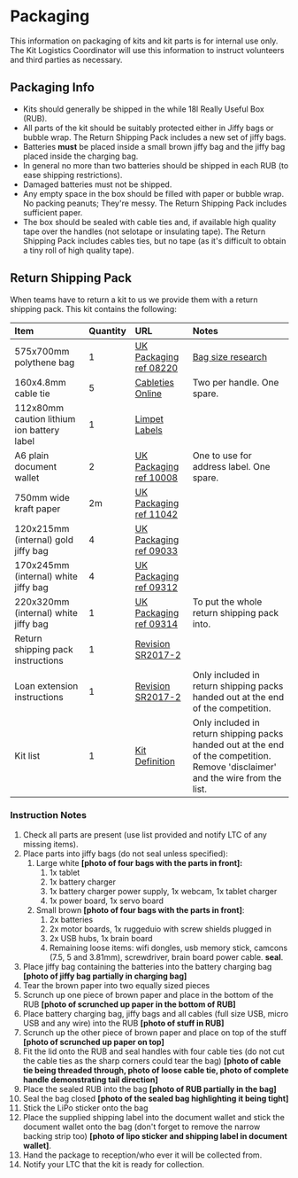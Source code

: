 # Packaging

This information on packaging of kits and kit parts is for internal use only. The Kit Logistics Coordinator will use this information to instruct volunteers and third parties as necessary.

## Packaging Info

* Kits should generally be shipped in the while 18l Really Useful Box \(RUB\).
* All parts of the kit should be suitably protected either in Jiffy bags or bubble wrap. The Return Shipping Pack includes a new set of jiffy bags.
* Batteries **must** be placed inside a small brown jiffy bag and the jiffy bag placed inside the charging bag.
* In general no more than two batteries should be shipped in each RUB \(to ease shipping restrictions\).
* Damaged batteries must not be shipped.
* Any empty space in the box should be filled with paper or bubble wrap. No packing peanuts; They're messy. The Return Shipping Pack includes sufficient paper.
* The box should be sealed with cable ties and, if available high quality tape over the handles \(not selotape or insulating tape\). The Return Shipping Pack includes cables ties, but no tape \(as it's difficult to obtain a tiny roll of high quality tape\).

## Return Shipping Pack

When teams have to return a kit to us we provide them with a return shipping pack. This kit contains the following:

| Item | Quantity | URL | Notes |
| :--- | :--- | :--- | :--- |
| 575x700mm polythene bag | 1 | [UK Packaging ref 08220](http://www.ukpackaging.com/postal-packaging/polythene-mailing-bags/grey-polythene-mailing-bags-575x700mm-60mu) | [Bag size research](../research.md#return-shipping-bag) |
| 160x4.8mm cable tie | 5 | [Cableties Online](https://www.cabletiesonline.co.uk/cable-ties-b-w/cable-ties-160mm-x-4.html) | Two per handle. One spare. |
| 112x80mm caution lithium ion battery label | 1 | [Limpet Labels](http://www.limpetlabels.co.uk/shop/view/293_Caution_Lithium_Battery_Labels/755_Caution_Lithium_Ion_Battery_Labels_%28112_x_80mm%29) |  |
| A6 plain document wallet | 2 | [UK Packaging ref 10008](http://www.ukpackaging.com/document-wallets-a6-document-enclosed-wallets-plain) | One to use for address label. One spare. |
| 750mm wide kraft paper | 2m | [UK Packaging ref 11042](http://www.ukpackaging.com/kraft-paper-rolls-imitation-kraft-kraft-paper-rolls-imitation-kraft-750mmx220m) |  |
| 120x215mm \(internal\) gold jiffy bag | 4 | [UK Packaging ref 09033](http://www.ukpackaging.com/arofol-classic-postal-bags-gold-2) |  |
| 170x245mm \(internal\) white jiffy bag | 4 | [UK Packaging ref 09312](http://www.ukpackaging.com/jiffy-earth-aware-airkraft-white-ak1-170x245mm-50-pack) |  |
| 220x320mm \(internal\) white jiffy bag | 1 | [UK Packaging ref 09314](http://www.ukpackaging.com/postal-packaging/jiffy-bags/jiffy-earth-aware-airkraft-white-ak3-220x320mm-50-pack) | To put the whole return shipping pack into. |
| Return shipping pack instructions | 1 | [Revision SR2017-2](https://github.com/srobo/return-shipping-pack/releases/download/SR2017-2/return-shipping-pack-instructions.pdf) |  |
| Loan extension instructions | 1 | [Revision SR2017-2](https://github.com/srobo/return-shipping-pack/releases/download/SR2017-2/loanext-instructions.pdf) | Only included in return shipping packs handed out at the end of the competition. |
| Kit list | 1 | [Kit Definition](https://bitbucket.org/richardbarlow/sr-kit-coord/wiki/Kit%20Definition) | Only included in return shipping packs handed out at the end of the competition. Remove 'disclaimer'  and the wire from the list. |

### Instruction Notes

1. Check all parts are present \(use list provided and notify LTC of any missing items\).
2. Place parts into jiffy bags \(do not seal unless specified\):
   1. Large white **\[photo of four bags with the parts in front\]:**
      1. 1x tablet
      2. 1x battery charger
      3. 1x battery charger power supply, 1x webcam, 1x tablet charger
      4. 1x power board, 1x servo board
   2. Small brown **\[photo of four bags with the parts in front\]**:
      1. 2x batteries
      2. 2x motor boards, 1x ruggeduio with screw shields plugged in
      3. 2x USB hubs, 1x brain board
      4. Remaining loose items: wifi dongles, usb memory stick, camcons \(7.5, 5 and 3.81mm\), screwdriver, brain board power cable. **seal**.
3. Place jiffy bag containing the batteries into the battery charging bag **\[photo of jiffy bag partially in charging bag\]**
4. Tear the brown paper into two equally sized pieces
5. Scrunch up one piece of brown paper and place in the bottom of the RUB **\[photo of scrunched up paper in the bottom of RUB\]**
6. Place battery charging bag, jiffy bags and all cables \(full size USB, micro USB and any wire\) into the RUB **\[photo of stuff in RUB\]**
7. Scrunch up the other piece of brown paper and place on top of the stuff **\[photo of scrunched up paper on top\]**
8. Fit the lid onto the RUB and seal handles with four cable ties \(do not cut the cable ties as the sharp corners could tear the bag\) **\[photo of cable tie being threaded through, photo of loose cable tie, photo of complete handle demonstrating tail direction\]**
9. Place the sealed RUB into the bag **\[photo of RUB partially in the bag\]**
10. Seal the bag closed **\[photo of the sealed bag highlighting it being tight\]**
11. Stick the LiPo sticker onto the bag
12. Place the supplied shipping label into the document wallet and stick the document wallet onto the bag \(don't forget to remove the narrow backing strip too\) **\[photo of lipo sticker and shipping label in document wallet\]**.
13. Hand the package to reception/who ever it will be collected from.
14. Notify your LTC that the kit is ready for collection.



